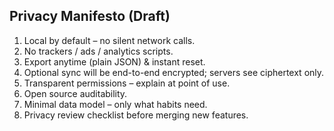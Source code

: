 ## Privacy Manifesto (Draft)

1. Local by default – no silent network calls.
2. No trackers / ads / analytics scripts.
3. Export anytime (plain JSON) & instant reset.
4. Optional sync will be end-to-end encrypted; servers see ciphertext only.
5. Transparent permissions – explain at point of use.
6. Open source auditability.
7. Minimal data model – only what habits need.
8. Privacy review checklist before merging new features.
